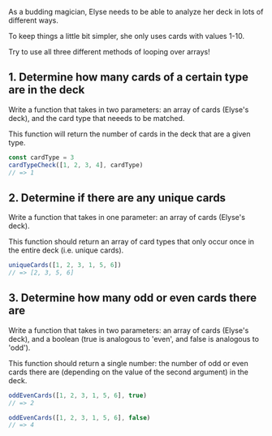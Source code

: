 <!--
This is the markdown file with the instructions on how to complete the exercise.

See https://github.com/exercism/v3/blob/master/docs/concept-exercises.md#docsinstructionsmd
-->

As a budding magician, Elyse needs to be able to analyze her deck in lots of different ways.

To keep things a little bit simpler, she only uses cards with values 1-10.

Try to use all three different methods of looping over arrays!

## 1. Determine how many cards of a certain type are in the deck

Write a function that takes in two parameters: an array of cards (Elyse's deck), and the card type that neeeds to be matched.

This function will return the number of cards in the deck that are a given type.

```javascript
const cardType = 3
cardTypeCheck([1, 2, 3, 4], cardType)
// => 1
```

## 2. Determine if there are any unique cards

Write a function that takes in one parameter: an array of cards (Elyse's deck).

This function should return an array of card types that only occur once in the entire deck (i.e. unique cards).

```javascript
uniqueCards([1, 2, 3, 1, 5, 6])
// => [2, 3, 5, 6]
```

## 3. Determine how many odd or even cards there are

Write a function that takes in two parameters: an array of cards (Elyse's deck), and a boolean (true is analogous to 'even', and false is analogous to 'odd').

This function should return a single number: the number of odd or even cards there are (depending on the value of the second argument) in the deck.

```javascript
oddEvenCards([1, 2, 3, 1, 5, 6], true)
// => 2

oddEvenCards([1, 2, 3, 1, 5, 6], false)
// => 4
```
